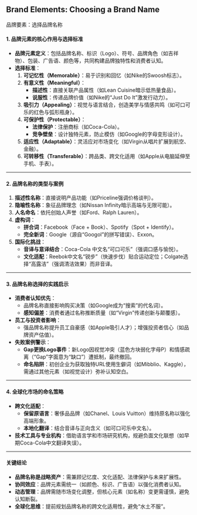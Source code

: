 ## Brand Elements: Choosing a Brand Name
 
品牌要素：选择品牌名称

#### 1. 品牌元素的核心作用与选择标准
- **品牌元素定义**：包括品牌名称、标识（Logo）、符号、品牌角色（如吉祥物）、包装、广告语、颜色等，共同构建品牌独特性和消费者认知。  
- **选择标准**：  
  1. **可记忆性（Memorable）**：易于识别和回忆（如Nike的Swoosh标志）。  
  2. **有意义性（Meaningful）**：  
     - **描述性**：直接关联产品属性（如Lean Cuisine暗示低热量食品）。  
     - **说服性**：传递品牌价值（如Nike的“Just Do It”激发行动力）。  
  3. **吸引力（Appealing）**：视觉与语言结合，创造美学与情感共鸣（如可口可乐的红色与弧形瓶身）。  
  4. **可保护性（Protectable）**：  
     - **法律保护**：注册商标（如Coca-Cola）。  
     - **竞争壁垒**：设计独特元素，防止模仿（如Google的字母变形设计）。  
  5. **适应性（Adaptable）**：灵活应对市场变化（如Virgin从唱片扩展到航空、金融）。  
  6. **可转移性（Transferable）**：跨品类、跨文化适用（如Apple从电脑延伸至手机、手表）。

---

#### 2. 品牌名称的类型与案例
1. **描述性名称**：直接说明产品功能（如Priceline强调价格谈判）。  
2. **隐喻性名称**：象征品牌理念（如Nissan Infinity暗示高端与无限可能）。  
3. **人名命名**：依托创始人声誉（如Ford、Ralph Lauren）。  
4. **虚构词**：  
   - **拼合词**：Facebook（Face + Book）、Spotify（Spot + Identify）。  
   - **完全新词**：Google（源自“Googol”的拼写错误）、Exxon。  
5. **国际化挑战**：  
   - **音译与意译结合**：Coca-Cola 中文名“可口可乐”（强调口感与愉悦）。  
   - **文化适配**：Reebok中文名“锐步”（快速步伐）贴合运动定位；Colgate选择“高露洁”（强调清洁效果）而非音译。

---

#### 3. 品牌名称选择的实践启示
- **消费者认知优先**：  
  - 品牌名称直接影响购买决策（如Google成为“搜索”的代名词）。  
  - **感知偏差**：消费者通过名称推断质量（如“Virgin”传递创新与颠覆感）。  
- **员工与投资者影响**：  
  - 强品牌名称提升员工自豪感（如Apple吸引人才）；增强投资者信心（如品牌资产估值）。  
- **失败案例警示**：  
  - **Gap更换Logo事件**：新Logo因视觉冲突（蓝色方块弱化字母P）和情感疏离（“Gap”字面意为“缺口”）遭抵制，最终撤回。  
  - **命名陷阱**：初创企业为获取独特URL使用生僻词（如Mibblio、Kaggle），需通过其他元素（如视觉设计）弥补认知空白。

---

#### 4. 全球化市场的命名策略
- **跨文化适配**：  
  - **保留原语言**：奢侈品品牌（如Chanel、Louis Vuitton）维持原名称以强化高端形象。  
  - **本地化翻译**：结合音译与正向含义（如可口可乐中文名）。  
- **技术工具与专业机构**：借助语言学和市场研究机构，规避负面文化联想（如早期Coca-Cola中文翻译失误）。

---

#### 关键结论
- **品牌名称是战略资产**：需兼顾记忆度、文化适配、法律保护与未来扩展性。  
- **协同效应**：品牌元素需统一（如颜色、标识、广告语）以强化消费者认知。  
- **动态管理**：品牌需随市场变化调整，但核心元素（如名称）变更需谨慎，避免认知断裂。  
- **全球化思维**：提前规划品牌名称的跨文化适用性，避免“水土不服”。  
